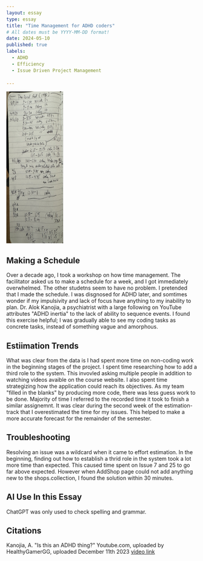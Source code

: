 ```yaml
---
layout: essay
type: essay
title: "Time Management for ADHD coders"
# All dates must be YYYY-MM-DD format!
date: 2024-05-10
published: true
labels:
  - ADHD
  - Efficiency 
  - Issue Driven Project Management 
    
---
```



<img width="150px" height ="400px" class="rounded float-start pe-4" src="./tracking2.jpg">



## Making a Schedule

Over a decade ago, I took a workshop on how time management. The facilitator asked us to make a schedule for a week, and I got immediately overwhelmed. The other studetns seem to have no problem. I pretended that I made the schedule. I was disgnosed for ADHD later, and somtimes wonder if my impulsivity and lack of focus have anything to my inability to plan. Dr. Alok Kanojia, a psychiatrist with a large following on YouTube attributes "ADHD inertia" to the lack of ability to sequence events. I found this exercise helpful; I was gradually able to see my coding tasks as concrete tasks, instead of something vague and amorphous. 

## Estiimation Trends 

What was clear from the data is I had spent more time on non-coding work in the beginning stages of the project. I spent time researching how to add a third role to the system. This invovled asking multiple people in addition to watching videos avaible on the course website. I also spent time strategizing how the application could reach its objectives. As my team "filled in the blanks" by producing more code, there was less guess work to be done. Majority of time I referred to the recorded time it took to finish a similar assignemnt.  It was clear during the second week of the estimation- track that I overestimated the time for my issues. This helped to make a more accurate forecast for the remainder of the semester. 

## Troubleshooting

Resolving an issue was a wildcard when it came to effort estimation. In the beginning, finding out how to establish a thrid role in the system took a lot more time than expected. This caused time spent on Issue 7 and 25 to go far above expected. However when AddShop page could not add anything new to the shops.collection, I found the solution within 30 minutes. 


## AI Use In this Essay

ChatGPT was only used to check spelling and grammar. 

## Citations

Kanojia, A. "Is this an ADHD thing?" Youtube.com, uploaded by HealthyGamerGG, uploaded December 11th 2023 [video link](https://www.youtube.com/watch?v=2AagWXtg4gY)
